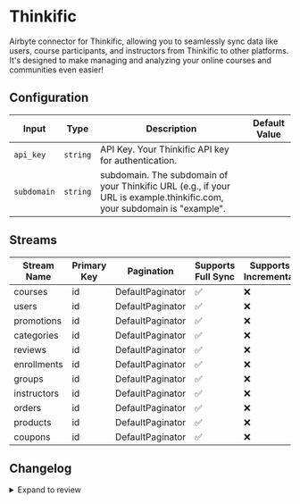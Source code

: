 # Thinkific
Airbyte connector for Thinkific, allowing you to seamlessly sync data like users, course participants, and instructors from Thinkific to other platforms. It's designed to make managing and analyzing your online courses and communities even easier!

## Configuration

| Input | Type | Description | Default Value |
|-------|------|-------------|---------------|
| `api_key` | `string` | API Key. Your Thinkific API key for authentication. |  |
| `subdomain` | `string` | subdomain. The subdomain of your Thinkific URL (e.g., if your URL is example.thinkific.com, your subdomain is "example". |  |

## Streams
| Stream Name | Primary Key | Pagination | Supports Full Sync | Supports Incremental |
|-------------|-------------|------------|---------------------|----------------------|
| courses | id | DefaultPaginator | ✅ |  ❌  |
| users | id | DefaultPaginator | ✅ |  ❌  |
| promotions | id | DefaultPaginator | ✅ |  ❌  |
| categories | id | DefaultPaginator | ✅ |  ❌  |
| reviews | id | DefaultPaginator | ✅ |  ❌  |
| enrollments | id | DefaultPaginator | ✅ |  ❌  |
| groups | id | DefaultPaginator | ✅ |  ❌  |
| instructors | id | DefaultPaginator | ✅ |  ❌  |
| orders | id | DefaultPaginator | ✅ |  ❌  |
| products | id | DefaultPaginator | ✅ |  ❌  |
| coupons | id | DefaultPaginator | ✅ |  ❌  |

## Changelog

<details>
  <summary>Expand to review</summary>

| Version          | Date              | Pull Request | Subject        |
|------------------|-------------------|--------------|----------------|
| 0.0.15 | 2025-03-01 | [55087](https://github.com/airbytehq/airbyte/pull/55087) | Update dependencies |
| 0.0.14 | 2025-02-22 | [54536](https://github.com/airbytehq/airbyte/pull/54536) | Update dependencies |
| 0.0.13 | 2025-02-15 | [54048](https://github.com/airbytehq/airbyte/pull/54048) | Update dependencies |
| 0.0.12 | 2025-02-08 | [53580](https://github.com/airbytehq/airbyte/pull/53580) | Update dependencies |
| 0.0.11 | 2025-02-01 | [53038](https://github.com/airbytehq/airbyte/pull/53038) | Update dependencies |
| 0.0.10 | 2025-01-25 | [52416](https://github.com/airbytehq/airbyte/pull/52416) | Update dependencies |
| 0.0.9 | 2025-01-18 | [51962](https://github.com/airbytehq/airbyte/pull/51962) | Update dependencies |
| 0.0.8 | 2025-01-11 | [51452](https://github.com/airbytehq/airbyte/pull/51452) | Update dependencies |
| 0.0.7 | 2024-12-28 | [50799](https://github.com/airbytehq/airbyte/pull/50799) | Update dependencies |
| 0.0.6 | 2024-12-21 | [50338](https://github.com/airbytehq/airbyte/pull/50338) | Update dependencies |
| 0.0.5 | 2024-12-14 | [49798](https://github.com/airbytehq/airbyte/pull/49798) | Update dependencies |
| 0.0.4 | 2024-12-12 | [49377](https://github.com/airbytehq/airbyte/pull/49377) | Update dependencies |
| 0.0.3 | 2024-11-04 | [48142](https://github.com/airbytehq/airbyte/pull/48142) | Update dependencies |
| 0.0.2 | 2024-10-29 | [47525](https://github.com/airbytehq/airbyte/pull/47525) | Update dependencies |
| 0.0.1 | 2024-10-07 | | Initial release by [@parthiv11](https://github.com/parthiv11) via Connector Builder |

</details>

